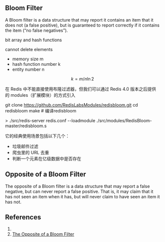 ## Bloom Filter

A Bloom filter is a data structure that may report it contains an item that it does not (a false positive), but is guaranteed to report correctly if it contains the item (“no false negatives”).

bit array and hash functions

cannot delete elements

- memory size m
- hash function number k
- entity number n


$$
k=m/n\ln2
$$









在 Redis 中不能直接使用布隆过滤器，但我们可以通过 Redis 4.0 版本之后提供的 modules（扩展模块）的方式引入

git clone https://github.com/RedisLabsModules/redisbloom.git cd redisbloom make # 编译redisbloom



\> ./src/redis-server redis.conf --loadmodule ./src/modules/RedisBloom-master/redisbloom.s



它的经典使用场景包括以下几个：

- 垃圾邮件过滤
- 爬虫里的 URL 去重
- 判断一个元素在亿级数据中是否存在







## Opposite of a Bloom Filter

The opposite of a Bloom filter is a data structure that may report a false negative, but can never report a false positive.
That is, it may claim that it has not seen an item when it has, but will never claim to have seen an item it has not.

## References

1. []()
2. [The Opposite of a Bloom Filter](https://www.somethingsimilar.com/2012/05/21/the-opposite-of-a-bloom-filter/)
